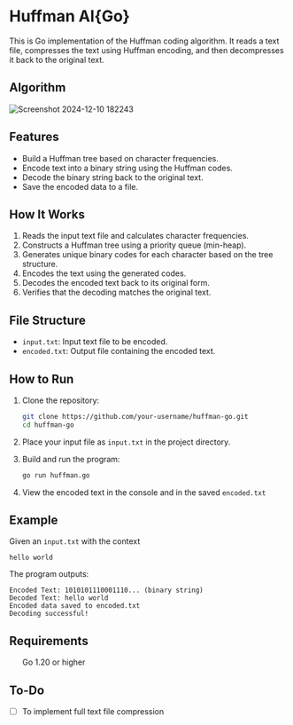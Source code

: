 # Huffman Al{Go}

This is Go implementation of the Huffman coding algorithm. It reads a text file, compresses the text using Huffman encoding, and then decompresses it back to the original text.

## Algorithm

![Screenshot 2024-12-10 182243](https://github.com/user-attachments/assets/3a6ac800-7f66-4c89-8d76-7f3ab101664a)

## Features
- Build a Huffman tree based on character frequencies.
- Encode text into a binary string using the Huffman codes.
- Decode the binary string back to the original text.
- Save the encoded data to a file.

## How It Works
1. Reads the input text file and calculates character frequencies.
2. Constructs a Huffman tree using a priority queue (min-heap).
3. Generates unique binary codes for each character based on the tree structure.
4. Encodes the text using the generated codes.
5. Decodes the encoded text back to its original form.
6. Verifies that the decoding matches the original text.

## File Structure
- `input.txt`: Input text file to be encoded.
- `encoded.txt`: Output file containing the encoded text.

## How to Run
1. Clone the repository:
   ```bash
   git clone https://github.com/your-username/huffman-go.git
   cd huffman-go
   ```

2. Place your input file as `input.txt` in the project directory.

3. Build and run the program:
   ```bash
   go run huffman.go
   ```

4. View the encoded text in the console and in the saved `encoded.txt`

## Example 
Given an `input.txt` with the context
```text
hello world
```

The program outputs:
```text
Encoded Text: 1010101110001110... (binary string)
Decoded Text: hello world
Encoded data saved to encoded.txt
Decoding successful!
```

## Requirements
<ul> Go 1.20 or higher </ul>

## To-Do
- [ ] To implement full text file compression 
